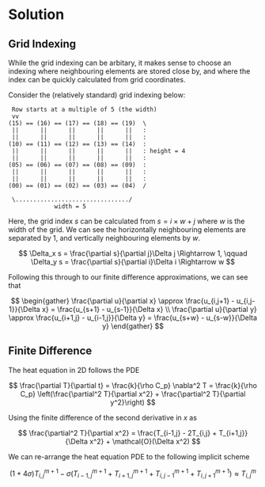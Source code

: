 # Solution

## Grid Indexing

While the grid indexing can be arbitary, it makes sense to choose an indexing
where neighbouring elements are stored close by, and where the index can be
quickly calculated from grid coordinates.

Consider the (relatively standard) grid indexing below:

```
 Row starts at a multiple of 5 (the width)
 vv
(15) == (16) == (17) == (18) == (19)  \
 ||      ||      ||      ||      ||   :
 ||      ||      ||      ||      ||   :
(10) == (11) == (12) == (13) == (14)  :
 ||      ||      ||      ||      ||   : height = 4
 ||      ||      ||      ||      ||   :
(05) == (06) == (07) == (08) == (09)  :
 ||      ||      ||      ||      ||   :
 ||      ||      ||      ||      ||   :
(00) == (01) == (02) == (03) == (04)  /

 \................................/
             width = 5
```

Here, the grid index $s$ can be calculated from $s = i\times w + j$ where $w$
is the width of the grid. We can see the horizontally neighbouring elements are
separated by 1, and vertically neighbouring elements by $w$.

$$
\Delta_x s = \frac{\partial s}{\partial j}\Delta j \Rightarrow 1,
\qquad
\Delta_y s = \frac{\partial s}{\partial i}\Delta i \Rightarrow w
$$

Following this through to our finite difference approximations, we can see that

$$
\begin{gather}
\frac{\partial u}{\partial x}
\approx \frac{u_{i,j+1} - u_{i,j-1}}{\Delta x}
= \frac{u_{s+1} - u_{s-1}}{\Delta x}
\\
\frac{\partial u}{\partial y}
\approx \frac{u_{i+1,j} - u_{i-1,j}}{\Delta y}
= \frac{u_{s+w} - u_{s-w}}{\Delta y}
\end{gather}
$$

## Finite Difference

The heat equation in 2D follows the PDE

$$
\frac{\partial T}{\partial t}
= \frac{k}{\rho C_p} \nabla^2 T
= \frac{k}{\rho C_p} \left(\frac{\partial^2 T}{\partial x^2} + \frac{\partial^2 T}{\partial y^2}\right)
$$

Using the finite difference of the second derivative in $x$ as

$$
\frac{\partial^2 T}{\partial x^2} = \frac{T_{i-1,j} - 2T_{i,j} +
T_{i+1,j}}{\Delta x^2} + \mathcal{O}(\Delta x^2)
$$

We can re-arrange the heat equation PDE to the following implicit scheme

$$
(1+4\sigma)T_{i,j}^{m+1} -
\sigma \left(
T_{i-1,j}^{m+1} +
T_{i+1,j}^{m+1} +
T_{i,j-1}^{m+1} +
T_{i,j+1}^{m+1}
\right) \approx T_{i,j}^m
$$
